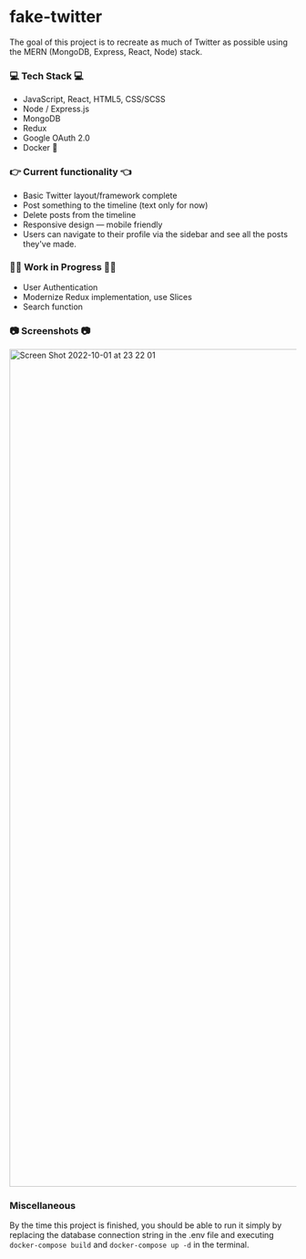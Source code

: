 # fake-twitter
The goal of this project is to recreate as much of Twitter as possible using the MERN (MongoDB, Express, React, Node) stack. 

### :computer: Tech Stack :computer:
  - JavaScript, React, HTML5, CSS/SCSS
  - Node / Express.js
  - MongoDB
  - Redux
  - Google OAuth 2.0 
  - Docker :whale2:
  

### :point_right: Current functionality :point_left:	
  - Basic Twitter layout/framework complete 	
  - Post something to the timeline (text only for now) 
  - Delete posts from the timeline 
  - Responsive design — mobile friendly
  - Users can navigate to their profile via the sidebar and see all the posts they've made.
 
  
 ### :construction_worker_man:	Work in Progress :construction_worker_man:	
  - User Authentication 
  - Modernize Redux implementation, use Slices
  - Search function


### :camera: Screenshots :camera:
<img width="1469" alt="Screen Shot 2022-10-01 at 23 22 01" src="https://user-images.githubusercontent.com/30994664/193440917-15579857-dcc5-4264-b870-2c821313d9f0.png">


### Miscellaneous
By the time this project is finished, you should be able to run it simply by replacing the database connection string in the .env file and executing ```docker-compose build``` and ```docker-compose up -d``` in the terminal. 
